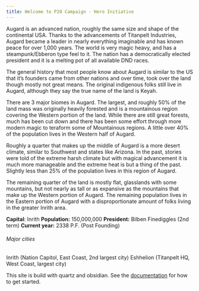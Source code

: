 ```yaml
---
title: Welcome to P20 Campaign - Hero Initiative
---
```

Augard is an advanced nation, roughly the same size and shape of the continental USA. Thanks to the advancements of Titanpelt Industries, Augard became a leader in nearly everything imaginable and has known peace for over 1,000 years. The world is very magic heavy, and has a steampunk/Ebberon type feel to it. The nation has a democratically elected president and it is a melting pot of all available DND races. 

The general history that most people know about Augard is similar to the US that it’s founders came from other nations and over time, took over the land though mostly not great means. The original indigenous folks still live in Augard, although they say the true name of the land is Keyah.

There are 3 major biomes in Augard. The largest, and roughly 50% of the land mass was originally heavily forested and is a mountainous region covering the Western portion of the land. While there are still great forests, much has been cut down and there has been some effort through more modern magic to teraform some of Mountainous regions. A little over 40% of the population lives in the Western half of Augard.

Roughly a quarter that makes up the middle of Augard is a more desert climate, similar to Southwest and states like Arizona. In the past, stories were told of the extreme harsh climate but with magical advancement it is much more manageable and the extreme heat is but a thing of the past. Slightly less than 25% of the population lives in this region of Augard.

The remaining quarter of the land is mostly flat, glasslands with some mountains, but not nearly as tall or as expansive as the mountains that make up the Western portion of Augard. The remaining population lives in the Eastern portion of Augard with a disproportionate amount of folks living in the greater Inrith area.

**Capital**: Inrith
**Population:** 150,000,000
**President:** Bilben Finediggles (2nd term)
**Current year:** 2338 P.F. (Post Founding)

###### Major cities
Inrith (Nation Capitol, East Coast, 2nd largest city)
Eshhelion (Titanpelt HQ, West Coast, largest city)



This site is build with quartz and obsidian. See the [documentation](https://quartz.jzhao.xyz) for how to get started.
